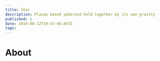 ```yaml
---
title: Star
description: Plasma based spheroid held together by its own gravity
published: 1
date: 2019-08-12T19:47:49.847Z
tags: 
---
```


# About